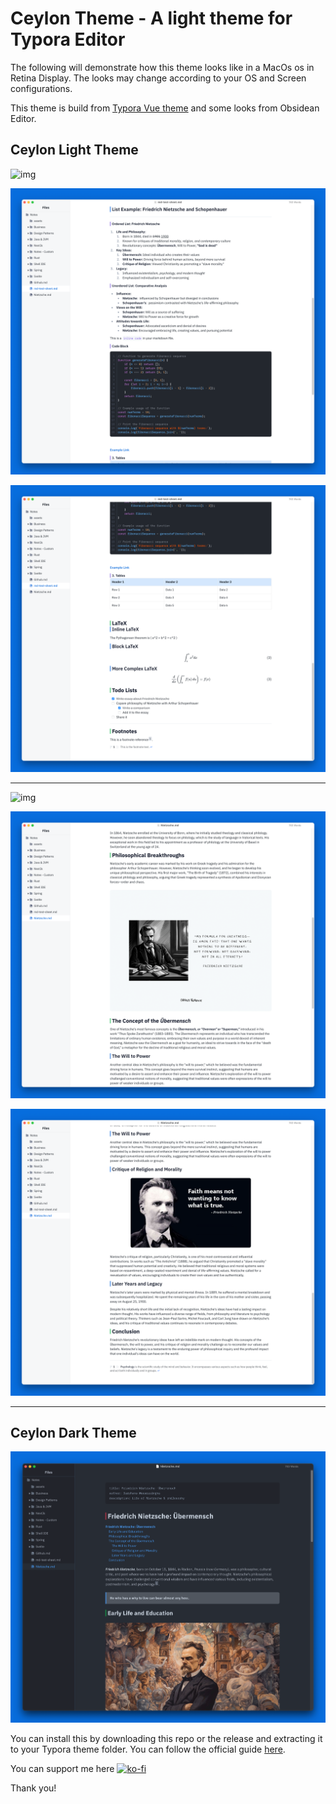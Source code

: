 # Ceylon Theme - A light theme for Typora Editor

The following will demonstrate how this theme looks like in a MacOs os in Retina Display. The looks may change according to your OS and Screen configurations.

This theme is build from [Typora Vue theme](https://github.com/blinkfox/typora-vue-theme) and some looks from Obsidean Editor.

## Ceylon Light Theme

![img](./img/SCR-20240713-oluo.png)

![img](./img/SCR-20240713-olvw.png)

![img](./img/SCR-20240713-olxc.png)

---
![img](./img/SCR-20240713-olpx.png)

![img](./img/SCR-20240713-olrj.png)

![img](./img/SCR-20240713-olsr.png)

---

## Ceylon Dark Theme

![img](./img/SCR-20240713-prpk.png)

You can install this by downloading this repo or the release and extracting it to your Typora theme folder. You can follow the official guide [here](https://theme.typora.io/doc/Install-Theme/).

You can support me here [![ko-fi](https://ko-fi.com/img/githubbutton_sm.svg)](https://ko-fi.com/G2G2UOIB9)

Thank you!
